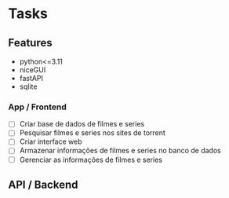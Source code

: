 # Tasks

## Features

- python<=3.11
- niceGUI
- fastAPI
- sqlite

### App / Frontend

- [ ] Criar base de dados de filmes e series
- [ ] Pesquisar filmes e series nos sites de torrent
- [ ] Criar interface web
- [ ] Armazenar informações de filmes e series no banco de dados
- [ ] Gerenciar as informações de filmes e series

## API / Backend

